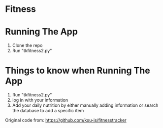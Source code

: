 # Fitness
# Running The App

1. Clone the repo
2. Run "tkfitness2.py"

# Things to know when Running The App
1. Run "tkfitness2.py"
2. log in with your information
3. Add your daily nutrition by either manually adding information or search the database to add a specific item

Original code from: https://github.com/ksu-is/fitnesstracker
